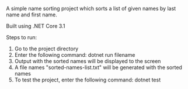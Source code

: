 A simple name sorting project which sorts a list of given names by last name and first name.

Built using .NET Core 3.1

Steps to run:
1. Go to the project directory
2. Enter the following command: dotnet run filename
3. Output with the sorted names will be displayed to the screen
4. A file names "sorted-names-list.txt" will be generated with the sorted names
5. To test the project, enter the following command: dotnet test
